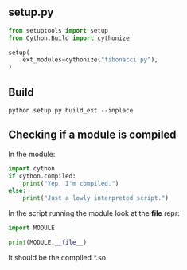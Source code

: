 
## setup.py
```python
from setuptools import setup
from Cython.Build import cythonize

setup(
    ext_modules=cythonize("fibonacci.py"),
)
```

## Build
```shell
python setup.py build_ext --inplace
```

## Checking if a module is compiled
In the module:
```python
import cython
if cython.compiled:
    print("Yep, I'm compiled.")
else:
    print("Just a lowly interpreted script.")
```

In the script running the module look at the __file__ repr:
```python
import MODULE

print(MODULE.__file__)
```
It should be the compiled *.so
